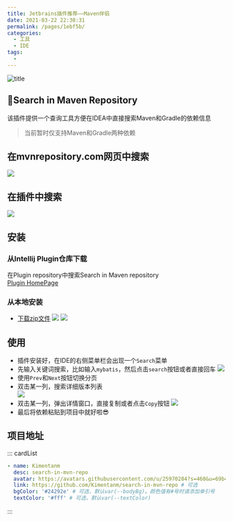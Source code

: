 ```yaml
---
title: Jetbrains插件推荐——Maven伴侣
date: 2021-03-22 22:38:31
permalink: /pages/1ebf5b/
categories:
  - 工具
  - IDE
tags:
  - 
---
```

![title](https://cdn.jsdelivr.net/gh/kimentanm/image-store/img/20210322232738.png)

## 👑Search in Maven Repository
该插件提供一个查询工具方便在IDEA中直接搜索Maven和Gradle的依赖信息

<!-- more -->

> 当前暂时仅支持Maven和Gradle两种依赖

## 在mvnrepository.com网页中搜索
![](https://cdn.jsdelivr.net/gh/kimentanm/image-store/img/20210322224501.png)

## 在插件中搜索
![](https://cdn.jsdelivr.net/gh/kimentanm/image-store/img/20210322230202.png)

## 安装
### 从Intellij Plugin仓库下载
在Plugin repository中搜索Search in Maven repository  
[Plugin HomePage](https://plugins.jetbrains.com/plugin/16373-search-in-maven-repository)

### 从本地安装
- [下载zip文件](http://upload.kimen.com.cn/#/s/vmIj)
![](https://cdn.jsdelivr.net/gh/kimentanm/image-store/img/20210322225536.png)
![](https://cdn.jsdelivr.net/gh/kimentanm/image-store/img/20210322225727.png)

## 使用
- 插件安装好，在IDE的右侧菜单栏会出现一个`Search`菜单
- 先输入关键词搜索，比如输入`mybatis`，然后点击`search`按钮或者直接回车
![](https://cdn.jsdelivr.net/gh/kimentanm/image-store/img/20210322214817.png)
- 使用`Prev`和`Next`按钮切换分页
- 双击某一列，搜索详细版本列表  
![](https://cdn.jsdelivr.net/gh/kimentanm/image-store/img/20210322214918.png)
- 双击某一列，弹出详情窗口，直接复制或者点击`Copy`按钮
![](https://cdn.jsdelivr.net/gh/kimentanm/image-store/img/20210322214646.png)
- 最后将依赖粘贴到项目中就好啦😎

## 项目地址
::: cardList
```yaml
- name: Kimentanm
  desc: search-in-mvn-repo
  avatar: https://avatars.githubusercontent.com/u/25970284?s=460&u=69b419ad6de33eaa1d6b73d7f065f710076d6c55&v=4 # 可选
  link: https://github.com/Kimentanm/search-in-mvn-repo # 可选
  bgColor: '#24292e' # 可选，默认var(--bodyBg)。颜色值有#号时请添加单引号
  textColor: '#fff' # 可选，默认var(--textColor)
```
:::
